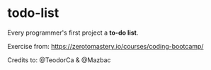 # todo-list
Every programmer's first project a <strong>to-do list</strong>.

Exercise from: https://zerotomastery.io/courses/coding-bootcamp/

Credits to: @TeodorCa & @Mazbac
